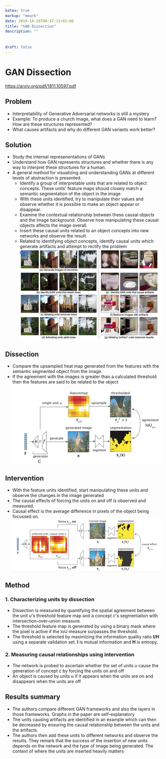 ```yaml
---
katex: true
markup: "mmark"
date: 2019-10-26T08:47:11+01:00
title: "GAN Dissection"
description: "" 


draft: false
---
```


# GAN Dissection

https://arxiv.org/pdf/1811.10597.pdf

## Problem

* Interpretability of Generative Adversarial networks is still a mystery
* Example: To produce a church image, what does a GAN need to learn? How are these structures represented?
* What causes artifacts and why do different GAN variants work better?

## Solution

* Study the internal represenentations of GANs
* Understand how GAN represents structures and whether there is any way to interpret these structures for a human.
* A general method for visualizing and understanding GANs at different levels of abstraction is presented.
  * Identify a group of interpretable units that are related to object concepts. These units' feature maps should closely match a semantic segmentation of the object in the image
  * With these units identified, try to manipulate their values and observe whether it is possible to make an object appear or disappear.
  * Examine the contextual relationship between these causal objects and the image background. Observe how manipulating these causal objects affects the image overall.
  * Insert these causal units related to an object concepts into new networks and observe the result.
  * Related to identifying object concepts, identify causal units which generate artifacts and attempt to rectify the problem
![Screenshot 2019-06-04 at 22.00.23.png](/attachments/0163a8e5.png)
 
 ## Dissection

 * Compare the upsampled heat map generated from the features with the semantic segmented object from the image.
 * If the agreement with the images is greater than a calculated threshold then the features are said to be related to the object
![Screenshot 2019-06-04 at 22.10.06.png](/attachments/525b4e98.png)

## Intervention

* With the feature units identified, start manipulating these units and observe the changes in the image generated
* The causal effects of forcing the units on and off is observed and measured.
* Causal effect is the average difference in pixels of the object being focussed on.
![Screenshot 2019-06-04 at 22.12.29.png](/attachments/576dcf6e.png)

## Method

### 1. Characterizing units by dissection 

* Dissection is measured by quantifying the spatial agreement between the unit *u*'s threshold feature map and a concept *c*'s segmentation with intersection-over-union measure.
* The threshold feature map is generated by using a binary mask where the pixel is active if the IoU measure surpasses the threshold.
* The threshold is selected by maximizing the information quality ratio **I/H** using a separate validation set. **I** is mutual information and **H** is entropy.

### 2. Measuring causal relationships using intervention

* The network is probed to ascertain whether the set of units *u* cause the generation of concept *c* by forcing the units on and off
* An object is caused by units *u* if it appears when the units are on and disappears when the units are off

## Results summary

* The authors compare different GAN frameworks and also the layers in those frameworks. Graphs in the paper are self-explanatory
* The units causing artifacts are identified in an example which can then be decreased by ensuring the causal relationship between the units and the artifacts.
* The authors then add these units to different networks and observe the results. They remark that the success of the insertion of new units depends on the network and the type of image being generated. The context of where the units are inserted heavily matters 

